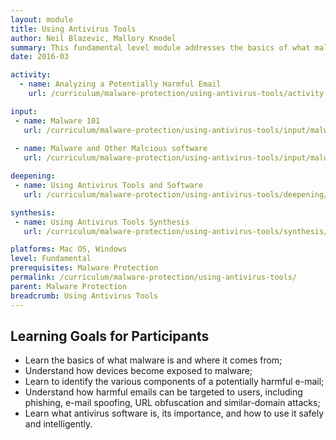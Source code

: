 ```yaml
---
layout: module
title: Using Antivirus Tools
author: Neil Blazevic, Mallory Knodel
summary: This fundamental level module addresses the basics of what malware is, how user devices can become exposed to it, and how to mitigate the risks that malware poses through safe behaviors, basic practices, and informed use of antivirus software.
date: 2016-03

activity:
  - name: Analyzing a Potentially Harmful Email
    url: /curriculum/malware-protection/using-antivirus-tools/activity-discussion/analyzing-potentially-harmful-email/

input:
 - name: Malware 101
   url: /curriculum/malware-protection/using-antivirus-tools/input/malware-101/
   
 - name: Malware and Other Malcious software
   url: /curriculum/malware-protection/using-antivirus-tools/input/malware-and-other-malicious-software/

deepening:
 - name: Using Antivirus Tools and Software
   url: /curriculum/malware-protection/using-antivirus-tools/deepening/using-antivirus-tools/

synthesis:
 - name: Using Antivirus Tools Synthesis
   url: /curriculum/malware-protection/using-antivirus-tools/synthesis/synthesis-using-antivirus-tools/

platforms: Mac OS, Windows
level: Fundamental
prerequisites: Malware Protection
permalink: /curriculum/malware-protection/using-antivirus-tools/
parent: Malware Protection
breadcrumb: Using Antivirus Tools
---
```

## Learning Goals for Participants
  - Learn the basics of what malware is and where it comes from;
  - Understand how devices become exposed to malware;
  - Learn to identify the various components of a potentially harmful e-mail;
  - Understand how harmful emails can be targeted to users, including phishing, e-mail spoofing, URL obfuscation and similar-domain attacks;
  - Learn what antivirus software is, its importance, and how to use it safely and intelligently.
<br><br>
